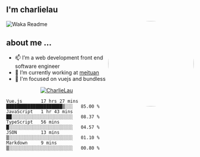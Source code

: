
<h2>I'm charlielau</h2>
<img align='right' style="border-radius:50%" src="https://avatars1.githubusercontent.com/u/44078251?s=460&u=6b4f1c257663e44063b0b6a21c9c94f45bcfdcc7&v=4" width="230">

![Waka Readme](https://github.com/CharlieLau/charlielau/workflows/Waka%20Readme/badge.svg)

## about me ...
- 📫 I’m a web development front end software engineer
- 🔭 I’m currently working at  <a href="https://www.meituan.com">meituan</a>
- 🔭 I'm focused on vuejs and bundless

<p align="center">
  <a href="https://github.com/charlielau" class="rich-diff-level-one">
    <img src="https://github-readme-stats.vercel.app/api?username=charlielau&title_color=333&text_color=777" alt="CharlieLau" >
  </a>
</p>

<!--START_SECTION:waka-->
```text
Vue.js       17 hrs 27 mins  █████████████████████▒░░░   85.00 % 
JavaScript   1 hr 43 mins    ██░░░░░░░░░░░░░░░░░░░░░░░   08.37 % 
TypeScript   56 mins         █░░░░░░░░░░░░░░░░░░░░░░░░   04.57 % 
JSON         13 mins         ▒░░░░░░░░░░░░░░░░░░░░░░░░   01.10 % 
Markdown     9 mins          ▒░░░░░░░░░░░░░░░░░░░░░░░░   00.80 % 
```
<!--END_SECTION:waka-->
